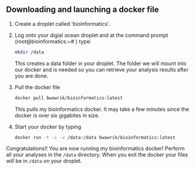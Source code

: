 ## Downloading and launching a docker file

1. Create a droplet called 'bioinformatics'.
1. Log onto your digial ocean droplet and at the command prompt (root@bioinformatics:~# ) type:
    
    ```sh
    mkdir /data
    ```

    This creates a data folder in your droplet.  The folder we will mount into our docker and is needed so you can retrieve your analysis results after you are done.

1. Pull the docker file

    ```sh
    docker pull bwawrik/bioinformatics:latest
    ```
    This pulls my bioinformatics docker.  It may take a few minutes since the docker is over six gigabites in size.

1. Start your docker by typing

    ```sh
    docker run -t -i -v /data:/data bwawrik/bioinformatics:latest
    ```

Congratulations!! You are now running my bioinformatics docker! Perform all your analyses in the `/data` directory. When you exit the docker your files will be in `/data` on your droplet.
